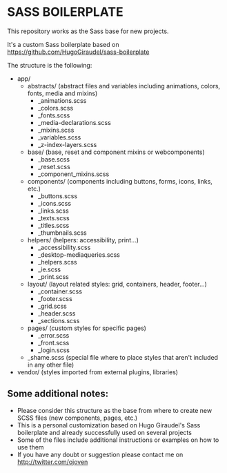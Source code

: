 SASS BOILERPLATE
===============================

This repository works as the Sass base for new projects.

It's a custom Sass boilerplate based on https://github.com/HugoGiraudel/sass-boilerplate

The structure is the following:
* app/
	* abstracts/ (abstract files and variables including animations, colors, fonts, media and mixins)
		* _animations.scss
		* _colors.scss
		* _fonts.scss
		* _media-declarations.scss
		* _mixins.scss
		* _variables.scss
		* _z-index-layers.scss
	* base/ (base, reset and component mixins or webcomponents)
		* _base.scss
		* _reset.scss
		* _component_mixins.scss
	* components/ (components including buttons, forms, icons, links, etc.)
		* _buttons.scss
		* _icons.scss
		* _links.scss
		* _texts.scss
		* _titles.scss
		* _thumbnails.scss
	* helpers/ (helpers: accessibility, print...)
		* _accessibility.scss
		* _desktop-mediaqueries.scss
		* _helpers.scss
		* _ie.scss
		* _print.scss
	* layout/ (layout related styles: grid, containers, header, footer...)
		* _container.scss
		* _footer.scss
		* _grid.scss
		* _header.scss
		* _sections.scss
	* pages/ (custom styles for specific pages)
		* _error.scss
		* _front.scss
		* _login.scss
	* _shame.scss (special file where to place styles that aren't included in any other file)
* vendor/ (styles imported from external plugins, libraries)


Some additional notes:
---------------------------
* Please consider this structure as the base from where to create new SCSS files (new components, pages, etc.)
* This is a personal customization based on Hugo Giraudel's Sass boilerplate and already successfully used on several projects
* Some of the files include additional instructions or examples on how to use them
* If you have any doubt or suggestion please contact me on http://twitter.com/ojoven
